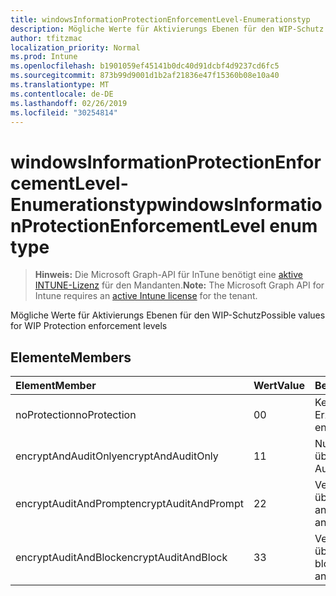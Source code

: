 ```yaml
---
title: windowsInformationProtectionEnforcementLevel-Enumerationstyp
description: Mögliche Werte für Aktivierungs Ebenen für den WIP-Schutz
author: tfitzmac
localization_priority: Normal
ms.prod: Intune
ms.openlocfilehash: b1901059ef45141b0dc40d91dcbf4d9237cd6fc5
ms.sourcegitcommit: 873b99d9001d1b2af21836e47f15360b08e10a40
ms.translationtype: MT
ms.contentlocale: de-DE
ms.lasthandoff: 02/26/2019
ms.locfileid: "30254814"
---
```

# <a name="windowsinformationprotectionenforcementlevel-enum-type"></a><span data-ttu-id="afdb5-103">windowsInformationProtectionEnforcementLevel-Enumerationstyp</span><span class="sxs-lookup"><span data-stu-id="afdb5-103">windowsInformationProtectionEnforcementLevel enum type</span></span>

> <span data-ttu-id="afdb5-104">**Hinweis:** Die Microsoft Graph-API für InTune benötigt eine [aktive INTUNE-Lizenz](https://go.microsoft.com/fwlink/?linkid=839381) für den Mandanten.</span><span class="sxs-lookup"><span data-stu-id="afdb5-104">**Note:** The Microsoft Graph API for Intune requires an [active Intune license](https://go.microsoft.com/fwlink/?linkid=839381) for the tenant.</span></span>

<span data-ttu-id="afdb5-105">Mögliche Werte für Aktivierungs Ebenen für den WIP-Schutz</span><span class="sxs-lookup"><span data-stu-id="afdb5-105">Possible values for WIP Protection enforcement levels</span></span>

## <a name="members"></a><span data-ttu-id="afdb5-106">Elemente</span><span class="sxs-lookup"><span data-stu-id="afdb5-106">Members</span></span>
|<span data-ttu-id="afdb5-107">Element</span><span class="sxs-lookup"><span data-stu-id="afdb5-107">Member</span></span>|<span data-ttu-id="afdb5-108">Wert</span><span class="sxs-lookup"><span data-stu-id="afdb5-108">Value</span></span>|<span data-ttu-id="afdb5-109">Beschreibung</span><span class="sxs-lookup"><span data-stu-id="afdb5-109">Description</span></span>|
|:---|:---|:---|
|<span data-ttu-id="afdb5-110">noProtection</span><span class="sxs-lookup"><span data-stu-id="afdb5-110">noProtection</span></span>|<span data-ttu-id="afdb5-111">0</span><span class="sxs-lookup"><span data-stu-id="afdb5-111">0</span></span>|<span data-ttu-id="afdb5-112">Keine Schutz Erzwingung</span><span class="sxs-lookup"><span data-stu-id="afdb5-112">No protection enforcement</span></span>|
|<span data-ttu-id="afdb5-113">encryptAndAuditOnly</span><span class="sxs-lookup"><span data-stu-id="afdb5-113">encryptAndAuditOnly</span></span>|<span data-ttu-id="afdb5-114">1</span><span class="sxs-lookup"><span data-stu-id="afdb5-114">1</span></span>|<span data-ttu-id="afdb5-115">Nur verSchlüsseln und überWachen</span><span class="sxs-lookup"><span data-stu-id="afdb5-115">Encrypt and Audit only</span></span>|
|<span data-ttu-id="afdb5-116">encryptAuditAndPrompt</span><span class="sxs-lookup"><span data-stu-id="afdb5-116">encryptAuditAndPrompt</span></span>|<span data-ttu-id="afdb5-117">2</span><span class="sxs-lookup"><span data-stu-id="afdb5-117">2</span></span>|<span data-ttu-id="afdb5-118">VerSchlüsseln, überWachen und anfordern</span><span class="sxs-lookup"><span data-stu-id="afdb5-118">Encrypt, Audit and Prompt</span></span>|
|<span data-ttu-id="afdb5-119">encryptAuditAndBlock</span><span class="sxs-lookup"><span data-stu-id="afdb5-119">encryptAuditAndBlock</span></span>|<span data-ttu-id="afdb5-120">3</span><span class="sxs-lookup"><span data-stu-id="afdb5-120">3</span></span>|<span data-ttu-id="afdb5-121">VerSchlüsseln, überWachen und blockieren</span><span class="sxs-lookup"><span data-stu-id="afdb5-121">Encrypt, Audit and Block</span></span>|



